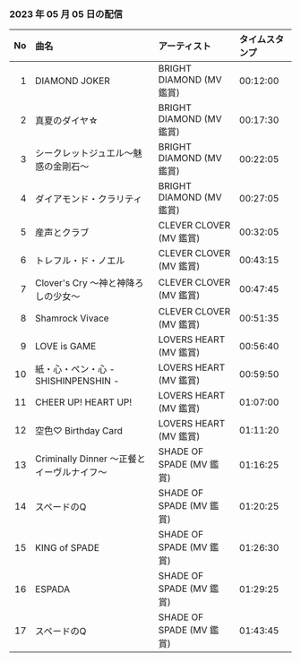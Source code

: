 ﻿### 2023 年 05 月 05 日の配信
| No | 曲名 | アーティスト | タイムスタンプ |
| --: | :-- | :-- | :-- |
| 1 | DIAMOND JOKER | BRIGHT DIAMOND (MV 鑑賞) | 00:12:00 |
| 2 | 真夏のダイヤ☆ | BRIGHT DIAMOND (MV 鑑賞) | 00:17:30 |
| 3 | シークレットジュエル～魅惑の金剛石～ | BRIGHT DIAMOND (MV 鑑賞) | 00:22:05 |
| 4 | ダイアモンド・クラリティ | BRIGHT DIAMOND (MV 鑑賞) | 00:27:05 |
| 5 | 産声とクラブ | CLEVER CLOVER (MV 鑑賞) | 00:32:05 |
| 6 | トレフル・ド・ノエル | CLEVER CLOVER (MV 鑑賞) | 00:43:15 |
| 7 | Clover's Cry ～神と神降ろしの少女～ | CLEVER CLOVER (MV 鑑賞) | 00:47:45 |
| 8 | Shamrock Vivace | CLEVER CLOVER (MV 鑑賞) | 00:51:35 |
| 9 | LOVE is GAME | LOVERS HEART (MV 鑑賞) | 00:56:40 |
| 10 | 紙・心・ペン・心 - SHISHINPENSHIN - | LOVERS HEART (MV 鑑賞) | 00:59:50 |
| 11 | CHEER UP! HEART UP! | LOVERS HEART (MV 鑑賞) | 01:07:00 |
| 12 | 空色♡ Birthday Card | LOVERS HEART (MV 鑑賞) | 01:11:20 |
| 13 | Criminally Dinner ～正餐とイーヴルナイフ～ | SHADE OF SPADE (MV 鑑賞) | 01:16:25 |
| 14 | スペードのQ | SHADE OF SPADE (MV 鑑賞) | 01:20:25 |
| 15 | KING of SPADE | SHADE OF SPADE (MV 鑑賞) | 01:26:30 |
| 16 | ESPADA | SHADE OF SPADE (MV 鑑賞) | 01:29:25 |
| 17 | スペードのQ | SHADE OF SPADE (MV 鑑賞) | 01:43:45 |
